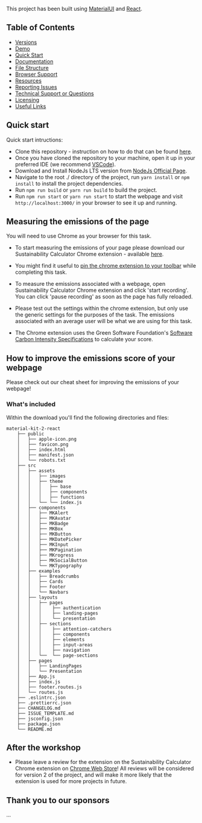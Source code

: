 This project has been built using [MaterialUI](https://mui.com/) and [React](https://react.dev/).

## Table of Contents

- [Versions](#versions)
- [Demo](#demo)
- [Quick Start](#quick-start)
- [Documentation](#documentation)
- [File Structure](#file-structure)
- [Browser Support](#browser-support)
- [Resources](#resources)
- [Reporting Issues](#reporting-issues)
- [Technical Support or Questions](#technical-support-or-questions)
- [Licensing](#licensing)
- [Useful Links](#useful-links)

## Quick start

Quick start intructions:

- Clone this repository - instruction on how to do that can be found [here](https://docs.github.com/en/repositories/creating-and-managing-repositories/cloning-a-repository).
- Once you have cloned the repository to your machine, open it up in your preferred IDE (we recommend [VSCode](https://code.visualstudio.com/)).
- Download and Install NodeJs LTS version from [NodeJs Official Page](https://nodejs.org/en/download/).
- Navigate to the root ./ directory of the project, run `yarn install` or `npm install` to install the project dependencies.
- Run `npm run build` or `yarn run build` to build the project.
- Run `npm run start` or `yarn run start` to start the webpage and visit `http://localhost:3000/` in your browser to see it up and running.

## Measuring the emissions of the page

You will need to use Chrome as your browser for this task.

- To start measuring the emissions of your page please download our Sustainability Calculator Chrome extension - available [here](https://chrome.google.com/webstore/detail/sustainability-calculator/mdecmmmlfhgjmdhkginjjnpbnlobkhom/related).
- You might find it useful to [pin the chrome extension to your toolbar](https://www.wikihow.com/Pin-Extensions-in-Chrome) while completing this task.
- To measure the emissions associated with a webpage, open Sustainability Calculator Chrome extension and click 'start recording'. You can click 'pause recording' as soon as the page has fully reloaded.
- Please test out the settings within the chrome extension, but only use the generic settings for the purposes of the task. The emissions associated with an average user will be what we are using for this task.

- The Chrome extension uses the Green Software Foundation's [Software Carbon Intensity Specifications](https://github.com/Green-Software-Foundation/sci/blob/dev/Software_Carbon_Intensity/Software_Carbon_Intensity_Specification.md) to calculate your score. 

## How to improve the emissions score of your webpage

Please check out our cheat sheet for improving the emissions of your webpage!

### What's included

Within the download you'll find the following directories and files:

```
material-kit-2-react
    ├── public
    │   ├── apple-icon.png
    │   ├── favicon.png
    │   ├── index.html
    │   ├── manifest.json
    │   └── robots.txt
    ├── src
    │   ├── assets
    │   │   ├── images
    │   │   ├── theme
    │   │   │   ├── base
    │   │   │   ├── components
    │   │   │   ├── functions
    │   │   └── └── index.js
    │   ├── components
    │   │   ├── MKAlert
    │   │   ├── MKAvatar
    │   │   ├── MKBadge
    │   │   ├── MKBox
    │   │   ├── MKButton
    │   │   ├── MKDatePicker
    │   │   ├── MKInput
    │   │   ├── MKPagination
    │   │   ├── MKrogress
    │   │   ├── MKSocialButton
    │   │   └── MKTypography
    │   ├── examples
    │   │   ├── Breadcrumbs
    │   │   ├── Cards
    │   │   ├── Footer
    │   │   └── Navbars
    │   ├── layouts
    │   │   ├── pages
    │   │   │    ├── authentication
    │   │   │    ├── landing-pages
    │   │   │    └── presentation
    │   │   ├── sections
    │   │   │    ├── attention-catchers
    │   │   │    ├── components
    │   │   │    ├── elements
    │   │   │    ├── input-areas
    │   │   │    ├── navigation
    │   │   └──  └── page-sections
    │   ├── pages
    │   │   ├── LandingPages
    │   │   └── Presentation
    │   ├── App.js
    │   ├── index.js
    │   ├── footer.routes.js
    │   └── routes.js
    ├── .eslintrc.json
    ├── .prettierrc.json
    ├── CHANGELOG.md
    ├── ISSUE_TEMPLATE.md
    ├── jsconfig.json
    ├── package.json
    └── README.md
```

## After the workshop

- Please leave a review for the extension on the Sustainability Calculator Chrome extension on [Chrome Web Store](https://chrome.google.com/webstore/detail/sustainability-calculator/mdecmmmlfhgjmdhkginjjnpbnlobkhom/related)! All reviews will be considered for version 2 of the project, and will make it more likely that the extension is used for more projects in future.

## Thank you to our sponsors

...